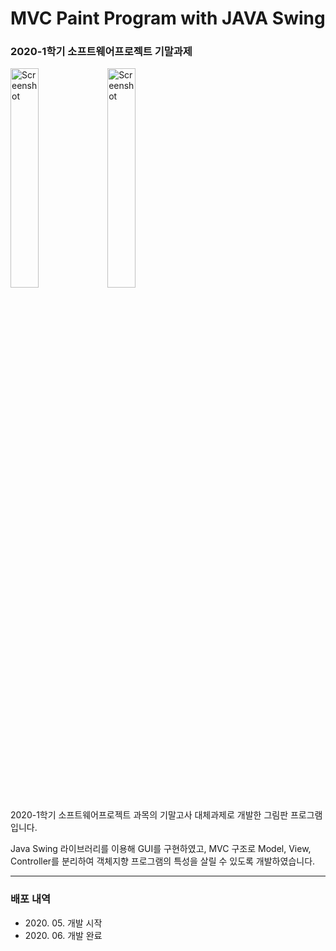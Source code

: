 # MVC Paint Program with JAVA Swing

### 2020-1학기 소프트웨어프로젝트 기말과제

<img src="Images/app_1.png" width="30%" height="30%" alt="Screenshot"></img>
<img src="Images/app_2.png" width="30%" height="30%" alt="Screenshot"></img>

2020-1학기 소프트웨어프로젝트 과목의 기말고사 대체과제로 개발한
그림판 프로그램입니다.

Java Swing 라이브러리를 이용해 GUI를 구현하였고,
MVC 구조로 Model, View, Controller를 분리하여 
객체지향 프로그램의 특성을 살릴 수 있도록 개발하였습니다.

***

### 배포 내역
* 2020\. 05\. 개발 시작
* 2020\. 06\. 개발 완료